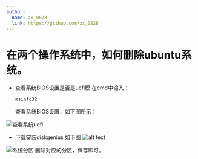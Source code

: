 ```yaml
---
author: 
  name: zx_0828
  link: https://github.com/zx_0828
---
```


<!-- @import "[TOC]" {cmd="toc" depthFrom=1 depthTo=6 orderedList=false} -->
# 在两个操作系统中，如何删除ubuntu系统。
* 查看系统BIOS设置是否是uefi模
  在cmd中输入：
  ```bash
  msinfo32
  ```
  查看系统BIOS设置，如下图所示：
<img :src="$withBase('/img/backend/uefi.png')" alt="查看系统uefi">

* 下载安装diskgenius 
如下图
![alt text](image.png)
<img :src="$withBase('/img/backend/linuxpartition.png')" alt="系统分区">
删除对应的分区，保存即可。


